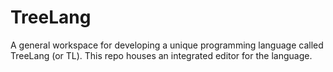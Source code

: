 # TreeLang
A general workspace for developing a unique programming language called TreeLang (or TL). This repo houses an integrated editor for the language.
